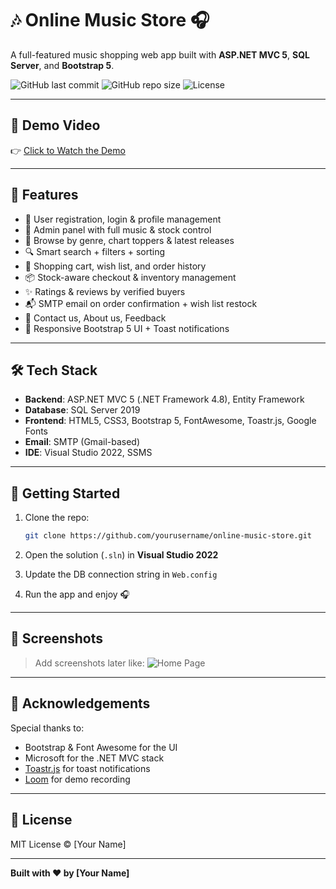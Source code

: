 # 🎶 Online Music Store 🎧  
A full-featured music shopping web app built with **ASP.NET MVC 5**, **SQL Server**, and **Bootstrap 5**.

![GitHub last commit](https://img.shields.io/github/last-commit/yourusername/online-music-store?style=flat-square)
![GitHub repo size](https://img.shields.io/github/repo-size/yourusername/online-music-store?style=flat-square)
![License](https://img.shields.io/github/license/yourusername/online-music-store?style=flat-square)

---

## 🎥 Demo Video

👉 [Click to Watch the Demo](https://www.loom.com/share/ee4bb99104144ec494e52be906c4e98e?sid=506d749a-9f4d-4138-a3e7-50aa536720af)

---

## 🌟 Features

- 🧑 User registration, login & profile management
- 🔐 Admin panel with full music & stock control
- 🎵 Browse by genre, chart toppers & latest releases
- 🔍 Smart search + filters + sorting
- 🛒 Shopping cart, wish list, and order history
- 📦 Stock-aware checkout & inventory management
- ✨ Ratings & reviews by verified buyers
- 📬 SMTP email on order confirmation + wish list restock
- 🧾 Contact us, About us, Feedback
- 💅 Responsive Bootstrap 5 UI + Toast notifications

---

## 🛠️ Tech Stack

- **Backend**: ASP.NET MVC 5 (.NET Framework 4.8), Entity Framework
- **Database**: SQL Server 2019
- **Frontend**: HTML5, CSS3, Bootstrap 5, FontAwesome, Toastr.js, Google Fonts
- **Email**: SMTP (Gmail-based)
- **IDE**: Visual Studio 2022, SSMS

---

## 🚀 Getting Started

1. Clone the repo:
    ```bash
    git clone https://github.com/yourusername/online-music-store.git
    ```

2. Open the solution (`.sln`) in **Visual Studio 2022**

3. Update the DB connection string in `Web.config`

4. Run the app and enjoy 🎧

---

## 📂 Screenshots

> Add screenshots later like:
> ![Home Page](screenshots/home.png)

---

## 🤝 Acknowledgements

Special thanks to:
- Bootstrap & Font Awesome for the UI
- Microsoft for the .NET MVC stack
- [Toastr.js](https://codeseven.github.io/toastr/) for toast notifications
- [Loom](https://loom.com) for demo recording

---

## 🪪 License

MIT License © [Your Name]

---

**Built with ♥ by [Your Name]**
